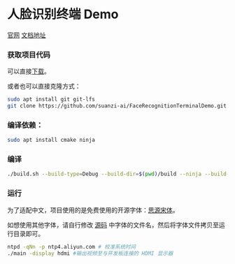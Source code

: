 # 人脸识别终端 Demo

[官网](https://www.suanzi.ai)
[文档地址](https://docs.suanzi.ai)

### 获取项目代码

可以直接[下载](https://github.com/suanzi-ai/FaceRecognitionTerminalDemo/archive/master.zip)。

或者也可以直接克隆方式：

```bash
sudo apt install git git-lfs
git clone https://github.com/suanzi-ai/FaceRecognitionTerminalDemo.git
```

### 编译依赖：

```bash
sudo apt install cmake ninja
```

### 编译

```bash
./build.sh --build-type=Debug --build-dir=$(pwd)/build --ninja --build-3rd
```

### 运行

为了适配中文，项目使用的是免费使用的开源字体：[思源宋体](https://github.com/adobe-fonts/source-han-serif/tree/release/)。

如想使用其他字体，请自行修改 [源码](src/lib/vctext.cpp) 中字体的文件名，然后将字体文件拷贝至运行目录即可。

```bash
ntpd -qNn -p ntp4.aliyun.com # 校准系统时间
./main -display hdmi #输出视频至与开发板连接的 HDMI 显示器
```
